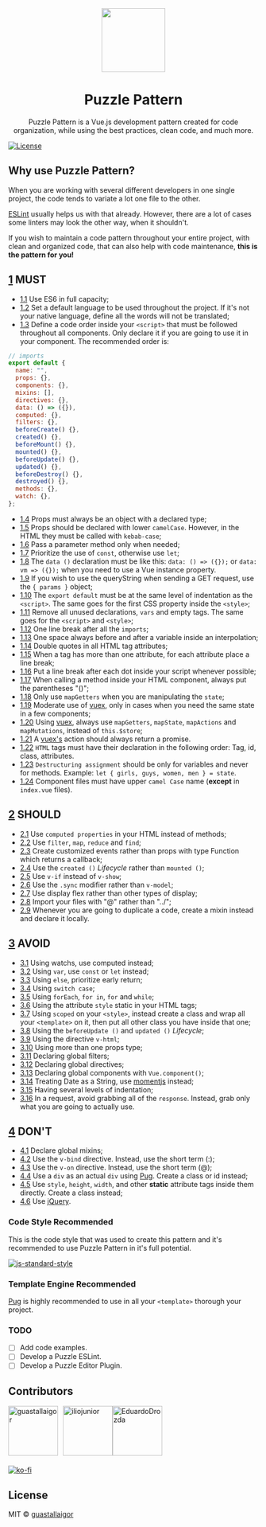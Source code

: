 <div align="center">
  <img src="/static/puzzle_logo.png" width="128px">
  <h1>Puzzle Pattern</h1>
</div>

<p align="center">
  Puzzle Pattern is a Vue.js development pattern created for code organization, while using the best practices, clean code, and much more.
</p>

[![License](https://img.shields.io/badge/license-MIT-blue.svg)](https://raw.githubusercontent.com/guastallaigor/hare/master/LICENSE)

## Why use Puzzle Pattern?

When you are working with several different developers in one single project, the code tends to variate a lot one file to the other.

[ESLint](https://eslint.org/) usually helps us with that already. However, there are a lot of cases some linters may look the other way, when it shouldn't.

If you wish to maintain a code pattern throughout your entire project, with clean and organized code, that can also help with code maintenance, **this is the pattern for you!**

<a name="1"></a>

## [1](#1) MUST

<a name="1.1"></a>

- [1.1](#1.1) Use ES6 in full capacity;
  <a name="1.2"></a>
- [1.2](#1.2) Set a default language to be used throughout the project. If it's not your native language, define all the words will not be translated;
  <a name="1.3"></a>
- [1.3](#1.3) Define a code order inside your `<script>` that must be followed throughout all components. Only declare it if you are going to use it in your component. The recommended order is:

```javascript
// imports
export default {
  name: "",
  props: {},
  components: {},
  mixins: [],
  directives: {},
  data: () => ({}),
  computed: {},
  filters: {},
  beforeCreate() {},
  created() {},
  beforeMount() {},
  mounted() {},
  beforeUpdate() {},
  updated() {},
  beforeDestroy() {},
  destroyed() {},
  methods: {},
  watch: {},
};
```

<a name="1.4"></a>

- [1.4](#1.4) Props must always be an object with a declared type;
  <a name="1.5"></a>
- [1.5](#1.5) Props should be declared with lower `camelCase`. However, in the HTML they must be called with `kebab-case`;
  <a name="1.6"></a>
- [1.6](#1.6) Pass a parameter method only when needed;
  <a name="1.7"></a>
- [1.7](#1.7) Prioritize the use of `const`, otherwise use `let`;
  <a name="1.8"></a>
- [1.8](#1.8) The `data ()` declaration must be like this: `data: () => ({});` or `data: vm => ({});` when you need to use a Vue instance property.
  <a name="1.9"></a>
- [1.9](#1.9) If you wish to use the queryString when sending a GET request, use the `{ params }` object;
  <a name="1.10"></a>
- [1.10](#1.10) The `export default` must be at the same level of indentation as the `<script>`. The same goes for the first CSS property inside the `<style>`;
  <a name="1.11"></a>
- [1.11](#1.11) Remove all unused declarations, `vars` and empty tags. The same goes for the `<script>` and `<style>`;
  <a name="1.12"></a>
- [1.12](#1.12) One line break after all the `imports`;
  <a name="1.13"></a>
- [1.13](#1.13) One space always before and after a variable inside an interpolation;
  <a name="1.14"></a>
- [1.14](#1.14) Double quotes in all HTML tag attributes;
  <a name="1.15"></a>
- [1.15](#1.15) When a tag has more than one attribute, for each attribute place a line break;
  <a name="1.16"></a>
- [1.16](#1.16) Put a line break after each dot inside your script whenever possible;
  <a name="1.17"></a>
- [1.17](#1.17) When calling a method inside your HTML component, always put the parentheses "()";
  <a name="1.18"></a>
- [1.18](#1.18) Only use `mapGetters` when you are manipulating the `state`;
  <a name="1.19"></a>
- [1.19](#1.19) Moderate use of [vuex](https://github.com/vuejs/vuex), only in cases when you need the same state in a few components;
  <a name="1.20"></a>
- [1.20](#1.20) Using [vuex](https://github.com/vuejs/vuex), always use `mapGetters`, `mapState`, `mapActions` and `mapMutations`, instead of `this.$store`;
  <a name="1.21"></a>
- [1.21](#1.21) A [vuex's](https://github.com/vuejs/vuex) action should always return a promise.
  <a name="1.22"></a>
- [1.22](#1.22) `HTML` tags must have their declaration in the following order: Tag, id, class, attributes.
  <a name="1.23"></a>
- [1.23](#1.23) `Destructuring assignment` should be only for variables and never for methods. Example: `let { girls, guys, women, men } = state`.
  <a name="1.24"></a>
- [1.24](#1.24) Component files must have upper `camel Case` name (**except** in `index.vue` files).

<a name="2"></a>

## [2](#2) SHOULD

<a name="2.1"></a>

- [2.1](#2.1) Use `computed properties` in your HTML instead of methods;
  <a name="2.2"></a>
- [2.2](#2.2) Use `filter`, `map`, `reduce` and `find`;
  <a name="2.3"></a>
- [2.3](#2.3) Create customized events rather than props with type Function which returns a callback;
  <a name="2.4"></a>
- [2.4](#2.4) Use the `created ()` _Lifecycle_ rather than `mounted ()`;
  <a name="2.5"></a>
- [2.5](#2.5) Use `v-if` instead of `v-show`;
  <a name="2.6"></a>
- [2.6](#2.6) Use the `.sync` modifier rather than `v-model`;
  <a name="2.7"></a>
- [2.7](#2.7) Use display flex rather than other types of display;
  <a name="2.8"></a>
- [2.8](#2.8) Import your files with "@" rather than "../";
  <a name="2.9"></a>
- [2.9](#2.9) Whenever you are going to duplicate a code, create a mixin instead and declare it locally.

<a name="3"></a>

## [3](#3) AVOID

<a name="3.1"></a>

- [3.1](#3.1) Using watchs, use computed instead;
  <a name="3.2"></a>
- [3.2](#3.2) Using `var`, use `const` or `let` instead;
  <a name="3.3"></a>
- [3.3](#3.3) Using `else`, prioritize early return;
  <a name="3.4"></a>
- [3.4](#3.4) Using `switch case`;
  <a name="3.5"></a>
- [3.5](#3.5) Using `forEach`, `for in`, `for` and `while`;
  <a name="3.6"></a>
- [3.6](#3.6) Using the attribute `style` static in your HTML tags;
  <a name="3.7"></a>
- [3.7](#3.7) Using `scoped` on your `<style>`, instead create a class and wrap all your `<template>` on it, then put all other class you have inside that one;
  <a name="3.8"></a>
- [3.8](#3.8) Using the `beforeUpdate ()` and `updated ()` _Lifecycle_;
  <a name="3.9"></a>
- [3.9](#3.9) Using the directive `v-html`;
  <a name="3.10"></a>
- [3.10](#3.10) Using more than one props type;
  <a name="3.11"></a>
- [3.11](#3.11) Declaring global filters;
  <a name="3.12"></a>
- [3.12](#3.12) Declaring global directives;
  <a name="3.13"></a>
- [3.13](#3.13) Declaring global components with `Vue.component()`;
  <a name="3.14"></a>
- [3.14](#3.14) Treating Date as a String, use [momentjs](https://momentjs.com/) instead;
  <a name="3.15"></a>
- [3.15](#3.15) Having several levels of indentation;
  <a name="3.16"></a>
- [3.16](#3.16) In a request, avoid grabbing all of the `response`. Instead, grab only what you are going to actually use.

<a name="4"></a>

## [4](#4) DON'T

<a name="4.1"></a>

- [4.1](#4.1) Declare global mixins;
  <a name="4.2"></a>
- [4.2](#4.2) Use the `v-bind` directive. Instead, use the short term (:);
  <a name="4.3"></a>
- [4.3](#4.3) Use the `v-on` directive. Instead, use the short term (@);
  <a name="4.4"></a>
- [4.4](#4.4) Use a `div` as an actual `div` using [Pug](https://github.com/pugjs/pug). Create a class or id instead;
  <a name="4.5"></a>
- [4.5](#4.5) Use `style`, `height`, `width`, and other **static** attribute tags inside them directly. Create a class instead;
  <a name="4.6"></a>
- [4.6](#4.6) Use [jQuery](https://jquery.com/).

### Code Style Recommended

This is the code style that was used to create this pattern and it's recommended to use Puzzle Pattern in it's full potential.

[![js-standard-style](https://cdn.rawgit.com/feross/standard/master/badge.svg)](https://github.com/feross/standard)

### Template Engine Recommended

[Pug](https://github.com/pugjs/pug) is highly recommended to use in all your `<template>` thorough your project.

### TODO

- [ ] Add code examples.
- [ ] Develop a Puzzle ESLint.
- [ ] Develop a Puzzle Editor Plugin.

## Contributors

<div style="display:flex;flex-flow:row wrap;align-items:center;margin-bottom:20px;">
  <a href="https://github.com/guastallaigor">
    <img
      align="center"
      src="/static/contributor_1.png"
      width="100px"
      height="100px"
      style="padding-right:10px"
      alt="guastallaigor">
  </a>
  <a href="https://github.com/iliojunior">
    <img
      align="center"
      src="/static/contributor_2.png"
      width="100px"
      height="100px"
      alt="iliojunior">
  </a>
  <a href="https://github.com/EduardoDrozda">
    <img
      align="center"
      src="/static/contributor_3.png"
      width="100px"
      height="100px"
      alt="EduardoDrozda">
  </a>
</div>

[![ko-fi](https://ko-fi.com/img/githubbutton_sm.svg)](https://ko-fi.com/C1C63QCB8)

## License

MIT © [guastallaigor](https://github.com/guastallaigor/puzzle-pattern)
